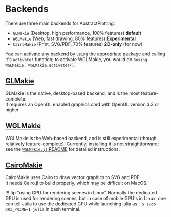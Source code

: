 # Backends

There are three main backends for AbstractPlotting:

- `GLMakie` (Desktop, high performance, 100% features) **default**
- `WGLMakie` (Web, fast drawing, 80% features) **Experimental**
- `CairoMakie` (Print, SVG/PDF, 70% features) **2D-only** (for now)

You can activate any backend by `using` the appropriate package and calling it's `activate!` function; to activate WGLMakie, you would do s`using WGLMakie; WGLMakie.activate!()`.

## [GLMakie](https://github.com/JuliaPlots/GLMakie.jl)

GLMakie is the native, desktop-based backend, and is the most feature-complete.  
It requires an OpenGL enabled graphics card with OpenGL version 3.3 or higher.

## [WGLMakie](https://github.com/JuliaPlots/WGLMakie.jl)

WGLMakie is the Web-based backend, and is still experimental (though relatively feature-complete).
Currently, installing it is not straightforward; see the [`WGLMakie.jl` README](https://github.com/JuliaPlots/WGLMakie.jl) for detailed instructions.

## [CairoMakie](https://github.com/JuliaPlots/CairoMakie.jl)

CairoMakie uses Cairo to draw vector graphics to SVG and PDF.  
It needs Cairo.jl to build properly, which may be difficult on MacOS.

!!! tip "using GPU for rendering scenes in Linux" Normally the dedicated GPU is used for rendering scenes, but in case of mobile GPU's in Linux, one can tell Julia to use the dedicated GPU while launching julia as :``` $ sudo DRI_PRIME=1 julia``` in bash terminal. 
